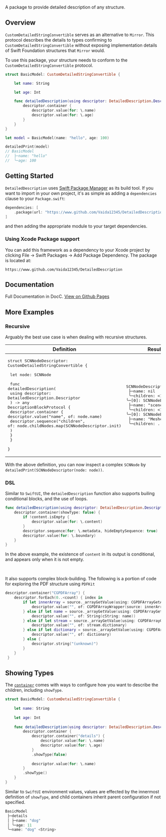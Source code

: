 A package to provide detailed description of any structure.

## Overview

``CustomDetailedStringConvertible`` serves as an alternative to `Mirror`. This protocol describes the details to types confirming to ``CustomDetailedStringConvertible`` without exposing implementation details of Swift Foundation structures that `Mirror` would.

To use this package, your structure needs to conform to the ``CustomDetailedStringConvertible`` protocol.

```swift
struct BasicModel: CustomDetailedStringConvertible {

    let name: String

    let age: Int

    func detailedDescription(using descriptor: DetailedDescription.Descriptor<BasicModel>) -> any DescriptionBlockProtocol {
        descriptor.container {
            descriptor.value(for: \.name)
            descriptor.value(for: \.age)
        }
    }
}

let model = BasicModel(name: "hello", age: 100)

detailedPrint(model)
// BasicModel
//  ├─name: "hello"
//  ╰─age: 100
```

## Getting Started

`DetailedDescription` uses [Swift Package Manager](https://www.swift.org/documentation/package-manager/) as its build tool. If you want to import in your own project, it's as simple as adding a `dependencies` clause to your `Package.swift`:
```swift
dependencies: [
    .package(url: "https://www.github.com/Vaida12345/DetailedDescription", from: "1.0.0")
]
```
and then adding the appropriate module to your target dependencies.

### Using Xcode Package support

You can add this framework as a dependency to your Xcode project by clicking File -> Swift Packages -> Add Package Dependency. The package is located at:
```
https://www.github.com/Vaida12345/DetailedDescription
```

## Documentation

Full Documentation in DocC. [View on Github Pages](https://vaida12345.github.io/DetailedDescription/documentation/detaileddescription)

## More Examples

### Recursive

Arguably the best use case is when dealing with recursive structures.

| Definition | Result |
| ---------- | ------ |
| <pre lang="swift">struct SCNNodeDescriptor: CustomDetailedStringConvertible {&#13;    &#13;    let node: SCNNode&#13;    &#13;    func detailedDescription(&#13;        using descriptor: DetailedDescription.Descriptor<SCNNodeDescriptor>&#13;    ) -> any DescriptionBlockProtocol {&#13;        descriptor.container {&#13;            descriptor.value("name", of: node.name)&#13;            descriptor.sequence("children", &#13;                       of: node.childNodes.map(SCNNodeDescriptor.init)&#13;            )&#13;        }&#13;    }&#13;    &#13;}</pre> | <pre>SCNNodeDescriptor&#13; ├─name: nil&#13; ╰─children: <1 element>&#13;   ╰─[0]: SCNNodeDescriptor&#13;          ├─name: "scene"&#13;          ╰─children: <1 element>&#13;            ╰─[0]: SCNNodeDescriptor&#13;                   ├─name: "Meshes"&#13;                   ╰─children: ...</pre> |

With the above definition, you can now inspect a complex `SCNNode` by `detailedPrint(SCNNodeDescriptor(node: node))`.

### DSL

Similar to `SwiftUI`, the `detailedDescription` function also supports builing conditional blocks, and the use of loops.

```swift
func detailedDescription(using descriptor: DetailedDescription.Descriptor<Component>) -> any DescriptionBlockProtocol {
    descriptor.container(showType: false) {
        if !content.isEmpty {
            descriptor.value(for: \.content)
        }
        descriptor.sequence(for: \.metadata, hideEmptySequence: true)
        descriptor.value(for: \.boundary)
    }
}
```
In the above example, the existence of `content` in its output is conditional, and appears only when it is not empty.

<br>

It also supports complex block-building. The following is a portion of code for exploring the PDF structure using `PDFKit`

```swift
descriptor.container("CGPDFArray") {
    descriptor.forEach(0..<count) { index in
        if let innerArray = source._arrayGetValue(using: CGPDFArrayGetArray, index: index) {
            descriptor.value("", of: CGPDFArrayWrapper(source: innerArray))
        } else if let name = source._arrayGetValue(using: CGPDFArrayGetName, index: index) {
            descriptor.value("", of: String(cString: name))
        } else if let stream = source._arrayGetValue(using: CGPDFArrayGetStream, index: index) {
            descriptor.value("", of: stream.dictionary)
        } else if let dictionary = source._arrayGetValue(using: CGPDFArrayGetDictionary, index: index) {
            descriptor.value("", of: dictionary)
        } else {
            descriptor.string("(unknown)")
        }
    }
 }
```

## Showing Types

The [`container`](https://vaida12345.github.io/DetailedDescription/documentation/detaileddescription/detaileddescription/descriptor/container(_:showtype:blocks:)) comes with ways to configure how you want to describe the children, including `showType`.

```swift
struct BasicModel: CustomDetailedStringConvertible {
    
    let name: String
    
    let age: Int
    
    func detailedDescription(using descriptor: DetailedDescription.Descriptor<BasicModel>) -> any DescriptionBlockProtocol {
        descriptor.container {
            descriptor.container("details") {
                descriptor.value(for: \.name)
                descriptor.value(for: \.age)
            }
            .showType(false)
            
            descriptor.value(for: \.name)
        }
        .showType()
    }
}
```

Similar to `SwiftUI` environment values, values are effected by the innermost definition of `showType`, and child containers inherit parent configuration if not specified.

```swift
BasicModel
 ├─details
 │ ├─name: "dog"
 │ ╰─age: 11
 ╰─name: "dog" <String>
```


